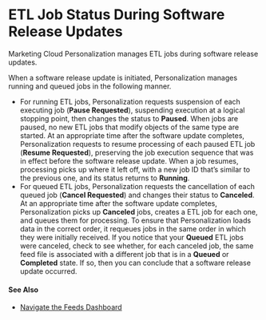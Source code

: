 

# ETL Job Status During Software Release Updates

Marketing Cloud Personalization manages ETL jobs during software release
updates.

When a software release update is initiated, Personalization manages running
and queued jobs in the following manner.

  * For running ETL jobs, Personalization requests suspension of each executing job (**Pause Requested**), suspending execution at a logical stopping point, then changes the status to **Paused**. When jobs are paused, no new ETL jobs that modify objects of the same type are started. At an appropriate time after the software update completes, Personalization requests to resume processing of each paused ETL job (**Resume Requested**), preserving the job execution sequence that was in effect before the software release update. When a job resumes, processing picks up where it left off, with a new job ID that’s similar to the previous one, and its status returns to **Running**.
  * For queued ETL jobs, Personalization requests the cancellation of each queued job (**Cancel Requested**) and changes their status to **Canceled**. At an appropriate time after the software update completes, Personalization picks up **Canceled** jobs, creates a ETL job for each one, and queues them for processing. To ensure that Personalization loads data in the correct order, it requeues jobs in the same order in which they were initially received. If you notice that your **Queued** ETL jobs were canceled, check to see whether, for each canceled job, the same feed file is associated with a different job that is in a **Queued** or **Completed** state. If so, then you can conclude that a software release update occurred.

#### See Also

  * [Navigate the Feeds Dashboard](https://help.salesforce.com/s/articleView?id=sf.mc_pers_etl_feeds_dashboard_use.htm&language=en_US&type=5 "Open the Feeds Dashboard and explore ETL jobs that are queued, in progress, or complete.")

